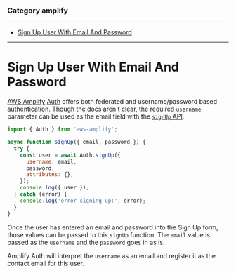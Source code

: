 ### Category amplify

---

 - [Sign Up User With Email And Password](#sign-up-user-with-email-and-password)

---

# Sign Up User With Email And Password

[AWS Amplify](https://aws.amazon.com/amplify/)
[Auth](https://docs.amplify.aws/lib/auth/getting-started/q/platform/js) offers
both federated and username/password based authentication. Though the docs
aren't clear, the required `username` parameter can be used as the email field
with the [`signUp`
API](https://aws-amplify.github.io/amplify-js/api/classes/authclass.html#signup).

```javascript
import { Auth } from 'aws-amplify';

async function signUp({ email, password }) {
  try {
    const user = await Auth.signUp({
      username: email,
      password,
      attributes: {},
    });
    console.log({ user });
  } catch (error) {
    console.log('error signing up:', error);
  }
}
```

Once the user has entered an email and password into the Sign Up form, those
values can be passed to this `signUp` function. The `email` value is passed as
the `username` and the `password` goes in as is.

Amplify Auth will interpret the `username` as an email and register it as the
contact email for this user.

